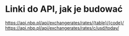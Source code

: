 # Linki do API, jak je budować

https://api.nbp.pl/api/exchangerates/rates/{table}/{code}/
https://api.nbp.pl/api/exchangerates/rates/c/usd/today/

